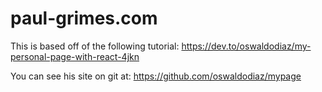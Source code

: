# paul-grimes.com
This is based off of the following tutorial: https://dev.to/oswaldodiaz/my-personal-page-with-react-4jkn

You can see his site on git at: https://github.com/oswaldodiaz/mypage
